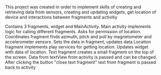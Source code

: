   This project was created in order to implement skills of creating and retrieving data from 
sensors, creating and updating widgets, get location of device and interactions between
fragments and activitiy

  Contains 3 fragments, widget and MainActivity.
  Main activity implements logic for caliing different fragments. Asks
for permission of location.
  Coordinates fragment finds azimuth, pitch and poll by magnetometer and accelerometer sensors.
Sets the data in fragment, updates data
  Location fragment implements play services for getting location. Updates widget 
with data of location.
  Text fragment creates a small fragment on the top of the screen. Data from textView 
from activity is passed and can be changed. After clicking the button "close text fragment"
text from fragment is passed back to activity
